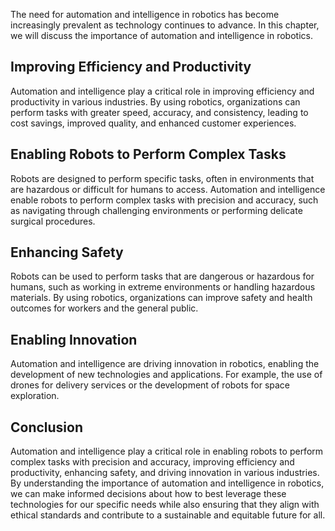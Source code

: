 
The need for automation and intelligence in robotics has become increasingly prevalent as technology continues to advance. In this chapter, we will discuss the importance of automation and intelligence in robotics.

Improving Efficiency and Productivity
-------------------------------------

Automation and intelligence play a critical role in improving efficiency and productivity in various industries. By using robotics, organizations can perform tasks with greater speed, accuracy, and consistency, leading to cost savings, improved quality, and enhanced customer experiences.

Enabling Robots to Perform Complex Tasks
----------------------------------------

Robots are designed to perform specific tasks, often in environments that are hazardous or difficult for humans to access. Automation and intelligence enable robots to perform complex tasks with precision and accuracy, such as navigating through challenging environments or performing delicate surgical procedures.

Enhancing Safety
----------------

Robots can be used to perform tasks that are dangerous or hazardous for humans, such as working in extreme environments or handling hazardous materials. By using robotics, organizations can improve safety and health outcomes for workers and the general public.

Enabling Innovation
-------------------

Automation and intelligence are driving innovation in robotics, enabling the development of new technologies and applications. For example, the use of drones for delivery services or the development of robots for space exploration.

Conclusion
----------

Automation and intelligence play a critical role in enabling robots to perform complex tasks with precision and accuracy, improving efficiency and productivity, enhancing safety, and driving innovation in various industries. By understanding the importance of automation and intelligence in robotics, we can make informed decisions about how to best leverage these technologies for our specific needs while also ensuring that they align with ethical standards and contribute to a sustainable and equitable future for all.
